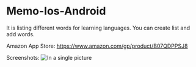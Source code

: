 # Memo-Ios-Android

It is listing different words for learning languages. You can create list and add words.

Amazon App Store: https://www.amazon.com/gp/product/B07QDPPSJ8

Screenshots:
![In a single picture](https://raw.githubusercontent.com/alprncnky/ReactNative-Memorize-App/master/ScreenShots/AppScreenShots.png)

